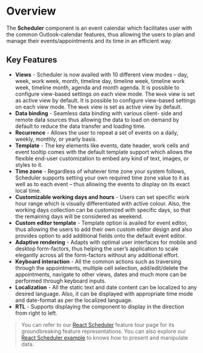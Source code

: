 # Overview

The **Scheduler** component is an event calendar which facilitates user with the common Outlook-calendar features,
thus allowing the users to plan and manage their events/appointments and its time in an efficient way.

## Key Features

* **Views** - Scheduler is now availed with 10 different view modes – day, week, work week, month, timeline day, timeline week, timeline work week, timeline month, agenda and month agenda.
It is possible to configure view-based settings on each view mode. The `Week` view is set as active view by default.
It is possible to configure view-based settings on each view mode. The `Week` view is set as active view by default.
* **Data binding** - Seamless data binding with various client-
side and remote data sources thus allowing the data to load on demand by default to reduce the data transfer and loading time.
* **Recurrence** - Allows the user to repeat a set of events on a daily, weekly, monthly, or yearly basis.
* **Template** - The key elements like events, date header,
work cells and event tooltip comes with the default template support which allows the flexible end-user customization to embed any kind of text,
images, or styles to it.
* **Time zone** -  Regardless of whatever time zone your system follows,
Scheduler supports setting your own required time zone value to it as well as to each event –
thus allowing the events to display on its exact local time.
* **Customizable working days and hours** - Users can set specific work hour range which is visually differentiated with active colour.
Also, the working days collection can be customized with specific days, so that the remaining days will be considered as weekend.
* **Custom editor template** - Template option is availed for event editor,
thus allowing the users to add their own custom editor design and also provides option to add additional fields onto the default event editor.
* **Adaptive rendering** - Adapts with optimal user interfaces for mobile and desktop form-factors,
thus helping the user’s application to scale elegantly across all the form-factors without any additional effort.
* **Keyboard interaction** - All the common actions such as traversing through the appointments, multiple cell selection,
add/edit/delete the appointments, navigate to other views, dates and much more can be performed through keyboard inputs.
* **Localization** - All the static text and date content can be localized to any desired language.
Also, it can be displayed with appropriate time mode and date-format as per the localized language.
* **RTL** - Supports displaying the component to display in the direction from right to left.

> You can refer to our [React Scheduler](https://www.syncfusion.com/react-ui-components/react-scheduler) feature tour page for its groundbreaking feature representations. You can also explore our [React Scheduler example](https://ej2.syncfusion.com/react/demos/#/material/schedule/overview) to knows how to present and manipulate data.